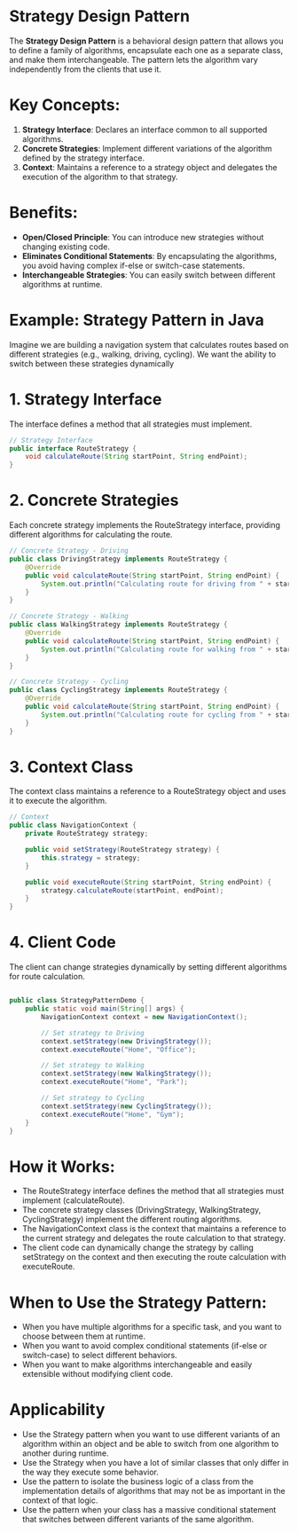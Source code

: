# Strategy Design Pattern
The **Strategy Design Pattern** is a behavioral design pattern that allows you to define a family of algorithms, encapsulate each one as a separate class, and make them interchangeable. The pattern lets the algorithm vary independently from the clients that use it.

# Key Concepts:
1. **Strategy Interface**: Declares an interface common to all supported algorithms.
2. **Concrete Strategies**: Implement different variations of the algorithm defined by the strategy interface.
3. **Context**: Maintains a reference to a strategy object and delegates the execution of the algorithm to that strategy.

# Benefits:
- **Open/Closed Principle**: You can introduce new strategies without changing existing code.
- **Eliminates Conditional Statements**: By encapsulating the algorithms, you avoid having complex if-else or switch-case statements.
- **Interchangeable Strategies**: You can easily switch between different algorithms at runtime.

# Example: Strategy Pattern in Java
Imagine we are building a navigation system that calculates routes based on different strategies (e.g., walking, driving, cycling). We want the ability to switch between these strategies dynamically

# 1. Strategy Interface
The interface defines a method that all strategies must implement.
```java
// Strategy Interface
public interface RouteStrategy {
    void calculateRoute(String startPoint, String endPoint);
}
```

# 2. Concrete Strategies
Each concrete strategy implements the RouteStrategy interface, providing different algorithms for calculating the route.
```java
// Concrete Strategy - Driving
public class DrivingStrategy implements RouteStrategy {
    @Override
    public void calculateRoute(String startPoint, String endPoint) {
        System.out.println("Calculating route for driving from " + startPoint + " to " + endPoint);
    }
}

// Concrete Strategy - Walking
public class WalkingStrategy implements RouteStrategy {
    @Override
    public void calculateRoute(String startPoint, String endPoint) {
        System.out.println("Calculating route for walking from " + startPoint + " to " + endPoint);
    }
}

// Concrete Strategy - Cycling
public class CyclingStrategy implements RouteStrategy {
    @Override
    public void calculateRoute(String startPoint, String endPoint) {
        System.out.println("Calculating route for cycling from " + startPoint + " to " + endPoint);
    }
}

```

# 3. Context Class
The context class maintains a reference to a RouteStrategy object and uses it to execute the algorithm.
```java
// Context
public class NavigationContext {
    private RouteStrategy strategy;

    public void setStrategy(RouteStrategy strategy) {
        this.strategy = strategy;
    }

    public void executeRoute(String startPoint, String endPoint) {
        strategy.calculateRoute(startPoint, endPoint);
    }
}
```

# 4. Client Code
The client can change strategies dynamically by setting different algorithms for route calculation.
```java

public class StrategyPatternDemo {
    public static void main(String[] args) {
        NavigationContext context = new NavigationContext();

        // Set strategy to Driving
        context.setStrategy(new DrivingStrategy());
        context.executeRoute("Home", "Office");

        // Set strategy to Walking
        context.setStrategy(new WalkingStrategy());
        context.executeRoute("Home", "Park");

        // Set strategy to Cycling
        context.setStrategy(new CyclingStrategy());
        context.executeRoute("Home", "Gym");
    }
}
```
# How it Works:
- The RouteStrategy interface defines the method that all strategies must implement (calculateRoute).
- The concrete strategy classes (DrivingStrategy, WalkingStrategy, CyclingStrategy) implement the different routing algorithms.
- The NavigationContext class is the context that maintains a reference to the current strategy and delegates the route calculation to that strategy.
- The client code can dynamically change the strategy by calling setStrategy on the context and then executing the route calculation with executeRoute.

# When to Use the Strategy Pattern:
- When you have multiple algorithms for a specific task, and you want to choose between them at runtime.
- When you want to avoid complex conditional statements (if-else or switch-case) to select different behaviors.
- When you want to make algorithms interchangeable and easily extensible without modifying client code.

# Applicability
 - Use the Strategy pattern when you want to use different variants of an algorithm within an object and be able to switch from one algorithm to another during runtime.
 -  Use the Strategy when you have a lot of similar classes that only differ in the way they execute some behavior.
 -  Use the pattern to isolate the business logic of a class from the implementation details of algorithms that may not be as important in the context of that logic.
 - Use the pattern when your class has a massive conditional statement that switches between different variants of the same algorithm.